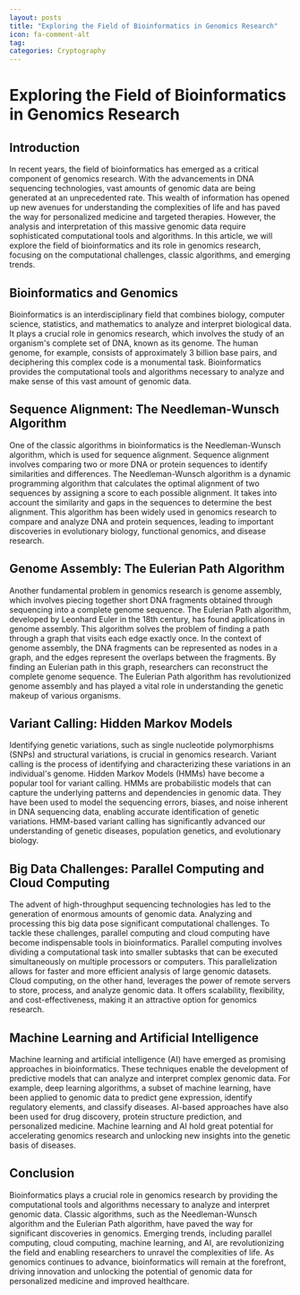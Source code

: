 ```yaml
---
layout: posts
title: "Exploring the Field of Bioinformatics in Genomics Research"
icon: fa-comment-alt
tag:      
categories: Cryptography
---
```



# Exploring the Field of Bioinformatics in Genomics Research

## Introduction

In recent years, the field of bioinformatics has emerged as a critical component of genomics research. With the advancements in DNA sequencing technologies, vast amounts of genomic data are being generated at an unprecedented rate. This wealth of information has opened up new avenues for understanding the complexities of life and has paved the way for personalized medicine and targeted therapies. However, the analysis and interpretation of this massive genomic data require sophisticated computational tools and algorithms. In this article, we will explore the field of bioinformatics and its role in genomics research, focusing on the computational challenges, classic algorithms, and emerging trends.

## Bioinformatics and Genomics

Bioinformatics is an interdisciplinary field that combines biology, computer science, statistics, and mathematics to analyze and interpret biological data. It plays a crucial role in genomics research, which involves the study of an organism's complete set of DNA, known as its genome. The human genome, for example, consists of approximately 3 billion base pairs, and deciphering this complex code is a monumental task. Bioinformatics provides the computational tools and algorithms necessary to analyze and make sense of this vast amount of genomic data.

## Sequence Alignment: The Needleman-Wunsch Algorithm

One of the classic algorithms in bioinformatics is the Needleman-Wunsch algorithm, which is used for sequence alignment. Sequence alignment involves comparing two or more DNA or protein sequences to identify similarities and differences. The Needleman-Wunsch algorithm is a dynamic programming algorithm that calculates the optimal alignment of two sequences by assigning a score to each possible alignment. It takes into account the similarity and gaps in the sequences to determine the best alignment. This algorithm has been widely used in genomics research to compare and analyze DNA and protein sequences, leading to important discoveries in evolutionary biology, functional genomics, and disease research.

## Genome Assembly: The Eulerian Path Algorithm

Another fundamental problem in genomics research is genome assembly, which involves piecing together short DNA fragments obtained through sequencing into a complete genome sequence. The Eulerian Path algorithm, developed by Leonhard Euler in the 18th century, has found applications in genome assembly. This algorithm solves the problem of finding a path through a graph that visits each edge exactly once. In the context of genome assembly, the DNA fragments can be represented as nodes in a graph, and the edges represent the overlaps between the fragments. By finding an Eulerian path in this graph, researchers can reconstruct the complete genome sequence. The Eulerian Path algorithm has revolutionized genome assembly and has played a vital role in understanding the genetic makeup of various organisms.

## Variant Calling: Hidden Markov Models

Identifying genetic variations, such as single nucleotide polymorphisms (SNPs) and structural variations, is crucial in genomics research. Variant calling is the process of identifying and characterizing these variations in an individual's genome. Hidden Markov Models (HMMs) have become a popular tool for variant calling. HMMs are probabilistic models that can capture the underlying patterns and dependencies in genomic data. They have been used to model the sequencing errors, biases, and noise inherent in DNA sequencing data, enabling accurate identification of genetic variations. HMM-based variant calling has significantly advanced our understanding of genetic diseases, population genetics, and evolutionary biology.

## Big Data Challenges: Parallel Computing and Cloud Computing

The advent of high-throughput sequencing technologies has led to the generation of enormous amounts of genomic data. Analyzing and processing this big data pose significant computational challenges. To tackle these challenges, parallel computing and cloud computing have become indispensable tools in bioinformatics. Parallel computing involves dividing a computational task into smaller subtasks that can be executed simultaneously on multiple processors or computers. This parallelization allows for faster and more efficient analysis of large genomic datasets. Cloud computing, on the other hand, leverages the power of remote servers to store, process, and analyze genomic data. It offers scalability, flexibility, and cost-effectiveness, making it an attractive option for genomics research.

## Machine Learning and Artificial Intelligence

Machine learning and artificial intelligence (AI) have emerged as promising approaches in bioinformatics. These techniques enable the development of predictive models that can analyze and interpret complex genomic data. For example, deep learning algorithms, a subset of machine learning, have been applied to genomic data to predict gene expression, identify regulatory elements, and classify diseases. AI-based approaches have also been used for drug discovery, protein structure prediction, and personalized medicine. Machine learning and AI hold great potential for accelerating genomics research and unlocking new insights into the genetic basis of diseases.

## Conclusion

Bioinformatics plays a crucial role in genomics research by providing the computational tools and algorithms necessary to analyze and interpret genomic data. Classic algorithms, such as the Needleman-Wunsch algorithm and the Eulerian Path algorithm, have paved the way for significant discoveries in genomics. Emerging trends, including parallel computing, cloud computing, machine learning, and AI, are revolutionizing the field and enabling researchers to unravel the complexities of life. As genomics continues to advance, bioinformatics will remain at the forefront, driving innovation and unlocking the potential of genomic data for personalized medicine and improved healthcare.